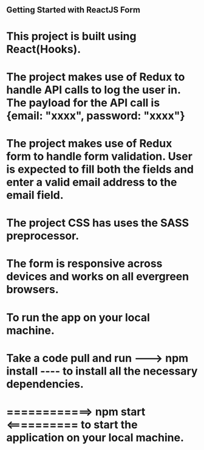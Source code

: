 ## Getting Started with ReactJS Form

# This project is built using React(Hooks).

# The project makes use of Redux to handle API calls to log the user in. The payload for the API call is {email: "xxxx", password: "xxxx"}

# The project makes use of Redux form to handle form validation. User is expected to fill both the fields and enter a valid email address to the email field.

# The project CSS has uses the SASS preprocessor.

# The form is responsive across devices and works on all evergreen browsers.

# To run the app on your local machine.

# Take a code pull and run ---> npm install ---- to install all the necessary dependencies.

# ============> npm start <========== to start the application on your local machine.

